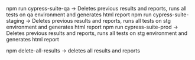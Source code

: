 npm run cypress-suite-qa -> Deletes previous results and reports, runs all tests on qa environment and generates html report
npm run cypress-suite-staging -> Deletes previous results and reports, runs all tests on stg environment and generates html report
npm run cypress-suite-prod -> Deletes previous results and reports, runs all tests on stg environment and generates html report

npm delete-all-results -> deletes all results and reports

